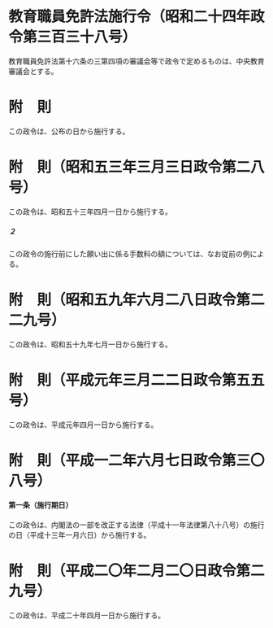# 教育職員免許法施行令（昭和二十四年政令第三百三十八号）
教育職員免許法第十六条の三第四項の審議会等で政令で定めるものは、中央教育審議会とする。
# 附　則
この政令は、公布の日から施行する。
# 附　則（昭和五三年三月三日政令第二八号）
この政令は、昭和五十三年四月一日から施行する。
##### ２
この政令の施行前にした願い出に係る手数料の額については、なお従前の例による。
# 附　則（昭和五九年六月二八日政令第二二九号）
この政令は、昭和五十九年七月一日から施行する。
# 附　則（平成元年三月二二日政令第五五号）
この政令は、平成元年四月一日から施行する。
# 附　則（平成一二年六月七日政令第三〇八号）
#### 第一条（施行期日）
この政令は、内閣法の一部を改正する法律（平成十一年法律第八十八号）の施行の日（平成十三年一月六日）から施行する。
# 附　則（平成二〇年二月二〇日政令第二九号）
この政令は、平成二十年四月一日から施行する。
